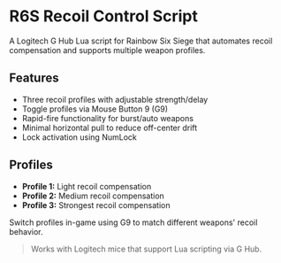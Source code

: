 # R6S Recoil Control Script

A Logitech G Hub Lua script for Rainbow Six Siege that automates recoil compensation and supports multiple weapon profiles.

## Features
- Three recoil profiles with adjustable strength/delay
- Toggle profiles via Mouse Button 9 (G9)
- Rapid-fire functionality for burst/auto weapons
- Minimal horizontal pull to reduce off-center drift
- Lock activation using NumLock

## Profiles
- **Profile 1:** Light recoil compensation
- **Profile 2:** Medium recoil compensation
- **Profile 3:** Strongest recoil compensation

Switch profiles in-game using G9 to match different weapons' recoil behavior.

> Works with Logitech mice that support Lua scripting via G Hub.
